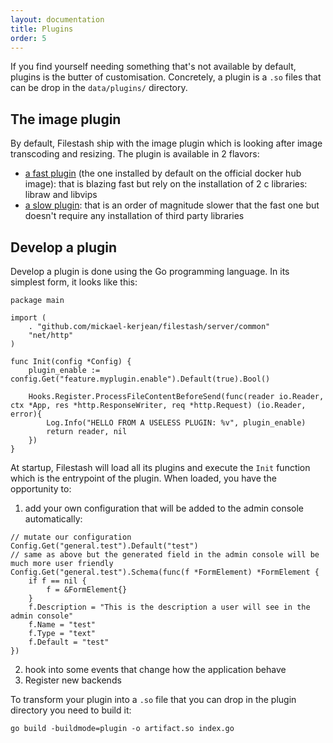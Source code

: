 ```yaml
---
layout: documentation
title: Plugins
order: 5
---
```


If you find yourself needing something that's not available by default, plugins is the butter of customisation. Concretely, a plugin is a `.so` files that can be drop in the `data/plugins/` directory.

## The image plugin

By default, Filestash ship with the image plugin which is looking after image transcoding and resizing. The plugin is available in 2 flavors:
- [a fast plugin](https://github.com/mickael-kerjean/filestash/tree/master/server/plugin/image_light) (the one installed by default on the official docker hub image): that is blazing fast but rely on the installation of 2 c libraries: libraw and libvips
- [a slow plugin](https://github.com/mickael-kerjean/filestash/tree/master/server/plugin/image_heavy): that is an order of magnitude slower that the fast one but doesn't require any installation of third party libraries

## Develop a plugin

Develop a plugin is done using the Go programming language. In its simplest form, it looks like this:
```
package main

import (
	. "github.com/mickael-kerjean/filestash/server/common"
	"net/http"
)

func Init(config *Config) {
	plugin_enable := config.Get("feature.myplugin.enable").Default(true).Bool()

	Hooks.Register.ProcessFileContentBeforeSend(func(reader io.Reader, ctx *App, res *http.ResponseWriter, req *http.Request) (io.Reader, error){
        Log.Info("HELLO FROM A USELESS PLUGIN: %v", plugin_enable)
		return reader, nil
	})
}
```
At startup, Filestash will load all its plugins and execute the `Init` function which is the entrypoint of the plugin. When loaded, you have the opportunity to:
1. add your own configuration that will be added to the admin console automatically:
```
// mutate our configuration
Config.Get("general.test").Default("test")
// same as above but the generated field in the admin console will be much more user friendly
Config.Get("general.test").Schema(func(f *FormElement) *FormElement {
	if f == nil {
		f = &FormElement{}
	}
    f.Description = "This is the description a user will see in the admin console"
	f.Name = "test"
	f.Type = "text"
    f.Default = "test"
})
```
2. hook into some events that change how the application behave
3. Register new backends

To transform your plugin into a `.so` file that you can drop in the plugin directory you need to build it:
```
go build -buildmode=plugin -o artifact.so index.go
```
